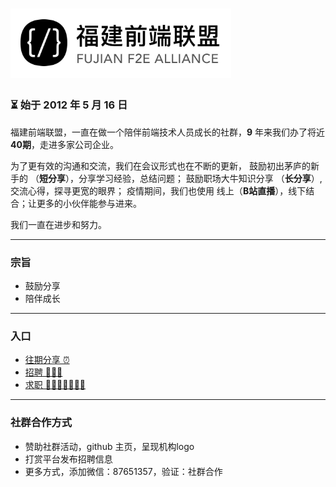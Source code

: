 # <img src="./src/logo.jpg" width = "70%" height = "70%" />

### ⏳ 始于 2012 年 5 月 16 日

福建前端联盟，一直在做一个陪伴前端技术人员成长的社群，**9** 年来我们办了将近 **40期**，走进多家公司企业。

为了更有效的沟通和交流，我们在会议形式也在不断的更新，
鼓励初出茅庐的新手的 （**短分享**），分享学习经验，总结问题；
鼓励职场大牛知识分享 （**长分享**）, 交流心得，探寻更宽的眼界；
疫情期间，我们也使用 线上（**B站直播**），线下结合；让更多的小伙伴能参与进来。

我们一直在进步和努力。


---
### 宗旨
- 鼓励分享
- 陪伴成长

---

### 入口
- [往期分享 ⏰](./sharingMeeting.md)
- [招聘 🔆🔆🔆](./jobs.md)
- [求职 🙋🙋🏻‍♂️🙋🏻‍♀️](./personnel.md)


---
### 社群合作方式
- 赞助社群活动，github 主页，呈现机构logo
- 打赏平台发布招聘信息
- 更多方式，添加微信：87651357，验证：社群合作